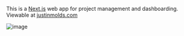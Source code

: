 This is a [Next.js](https://nextjs.org/) web app for project management and dashboarding. Viewable at [justinmolds.com](http://justinmolds.com)

![image](https://github.com/user-attachments/assets/eadb589e-4934-4810-a9b5-e094e8e49050)
